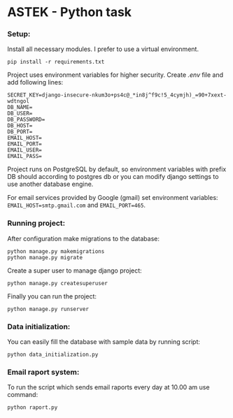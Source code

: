 # ASTEK - Python task

### Setup:
Install all necessary modules. I prefer to use a virtual environment.
```
pip install -r requirements.txt
```

Project uses environment variables for higher security. Create *.env* file and add following lines:
```
SECRET_KEY=django-insecure-nkum3o+ps4c@_*in8j^f9c!5_4cymjh)_=90+7xext-wdtngol
DB_NAME=
DB_USER=
DB_PASSWORD=
DB_HOST=
DB_PORT=
EMAIL_HOST=
EMAIL_PORT=
EMAIL_USER=
EMAIL_PASS=
```

Project runs on PostgreSQL by default, so environment variables with prefix DB should according to postgres db or you can modify django settings to use another database engine.

For email services provided by Google (gmail) set environment variables: `EMAIL_HOST=smtp.gmail.com` and `EMAIL_PORT=465`.

### Running project:
After configuration make migrations to the database:
```
python manage.py makemigrations
python manage.py migrate
```

Create a super user to manage django project:
```
python manage.py createsuperuser
```

Finally you can run the project:
```
python manage.py runserver
```

### Data initialization:
You can easily fill the database with sample data by running script:
```
python data_initialization.py
```

### Email raport system:
To run the script which sends email raports every day at 10.00 am use command:
```
python raport.py
```
